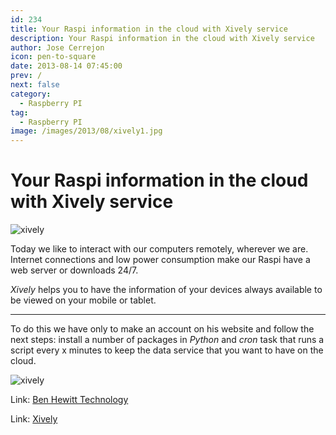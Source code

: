 ```yaml
---
id: 234
title: Your Raspi information in the cloud with Xively service
description: Your Raspi information in the cloud with Xively service
author: Jose Cerrejon
icon: pen-to-square
date: 2013-08-14 07:45:00
prev: /
next: false
category:
  - Raspberry PI
tag:
  - Raspberry PI
image: /images/2013/08/xively1.jpg
---
```


# Your Raspi information in the cloud with Xively service

![xively](/images/2013/08/xively1.jpg)

Today we like to interact with our computers remotely, wherever we are. Internet connections and low power consumption make our Raspi have a web server or downloads 24/7.

*Xively* helps you to have the information of your devices always available to be viewed on your mobile or tablet.
- - -
To do this we have only to make an account on his website and follow the next steps: install a number of packages in *Python* and *cron* task that runs a script every x minutes to keep the data service that you want to have on the cloud.

![xively](/images/2013/08/xively2.jpg)

Link: [Ben Hewitt Technology](https://sites.google.com/site/benhewitttechnology/raspberry-pi-with-xivley)

Link: [Xively](https://xively.com)